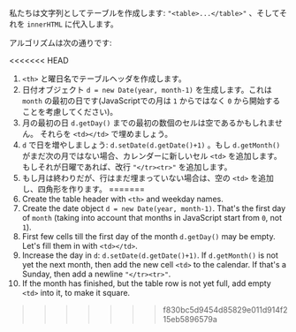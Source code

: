 私たちは文字列としてテーブルを作成します: `"<table>...</table>"` 、そしてそれを `innerHTML` に代入します。

アルゴリズムは次の通りです:

<<<<<<< HEAD
1. `<th>` と曜日名でテーブルヘッダを作成します。
2. 日付オブジェクト `d = new Date(year, month-1)` を生成します。これは `month` の最初の日です(JavaScriptでの月は `1` からではなく `0` から開始することを考慮してください)。
3. 月の最初の日 `d.getDay()` までの最初の数個のセルは空であるかもしれません。 それらを `<td></td>` で埋めましょう。
4. `d` で日を増やしましょう: `d.setDate(d.getDate()+1)` 。もし `d.getMonth()` がまだ次の月ではない場合、カレンダーに新しいセル `<td>` を追加します。もしそれが日曜であれば、改行 <code>"&lt;/tr&gt;&lt;tr&gt;"</code> を追加します。
5. もし月は終わりだが、行はまだ埋まっていない場合は、空の `<td>` を追加し、四角形を作ります。
=======
1. Create the table header with `<th>` and weekday names.
2. Create the date object `d = new Date(year, month-1)`. That's the first day of `month` (taking into account that months in JavaScript start from `0`, not `1`).
3. First few cells till the first day of the month `d.getDay()` may be empty. Let's fill them in with `<td></td>`.
4. Increase the day in `d`: `d.setDate(d.getDate()+1)`. If `d.getMonth()` is not yet the next month, then add the new cell `<td>` to the calendar. If that's a Sunday, then add a newline <code>"&lt;/tr&gt;&lt;tr&gt;"</code>.
5. If the month has finished, but the table row is not yet full, add empty `<td>` into it, to make it square.
>>>>>>> f830bc5d9454d85829e011d914f215eb5896579a
